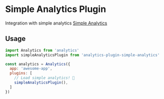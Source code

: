 # Simple Analytics Plugin

Integration with simple analytics [Simple Analytics](https://simpleanalytics.com/)

## Usage

```js
import Analytics from 'analytics'
import simpleAnalyticsPlugin from 'analytics-plugin-simple-analytics'

const analytics = Analytics({
  app: 'awesome-app',
  plugins: [
    // Load simple analytics! 🎉
    simpleAnalyticsPlugin(),
  ]
})
```
